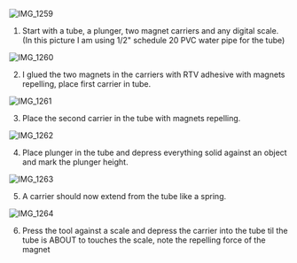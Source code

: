 ![IMG_1259](https://github.com/user-attachments/assets/e60a801e-e0d5-4838-80e0-de24d02d7ce5)

1) Start with a tube, a plunger, two magnet carriers and any digital scale. (In this picture I am using 1/2" schedule 20 PVC water pipe for the tube)

  ![IMG_1260](https://github.com/user-attachments/assets/d6fda9ef-00d1-4cb5-8e22-75571624c324)

2) I glued the two magnets in the carriers with RTV adhesive with magnets repelling, place first carrier in tube.

![IMG_1261](https://github.com/user-attachments/assets/321397bd-7114-4439-8bd7-1f2d0fccab57)

3)  Place the second carrier in the tube with magnets repelling.

![IMG_1262](https://github.com/user-attachments/assets/a209b63c-1b6e-4d18-af2d-9501771af11e)

4) Place plunger in the tube and depress everything solid against an object and mark the plunger height.

![IMG_1263](https://github.com/user-attachments/assets/9f22a6d9-6c28-4679-b2ec-c8ecd60bf088)

5) A carrier should now extend from the tube like a spring.

![IMG_1264](https://github.com/user-attachments/assets/1c77e82d-c1ad-4f09-ac4f-f7aafb0f4c59)

6) Press the tool against a scale and depress the carrier into the tube til the tube is ABOUT to touches the scale, note the repelling force of the magnet


